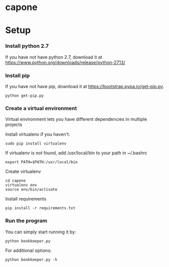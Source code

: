 # capone
#
# Setup
### Install python 2.7
If you have not have python 2.7, download it at https://www.python.org/downloads/release/python-2713/


### Install pip
If you have not have pip, download it at https://bootstrap.pypa.io/get-pip.py.
```
python get-pip.py
```

### Create a virtual environment
Virtual environment lets you have different dependencies in multiple projects

Install virtualenv if you haven't:
```
sudo pip install virtualenv
```

If virtualenv is not found, add /usr/local/bin to your path in ~/.bashrc
```
export PATH=$PATH:/usr/local/bin
```

Create virtualenv
```
cd capone
virtualenv env
source env/bin/activate
```
Install requirements
```
pip install -r requirements.txt
```

### Run the program
You can simply start running it by:
```
python bookkeeper.py
```
For additional options:
```
python bookkeeper.py -h
```
